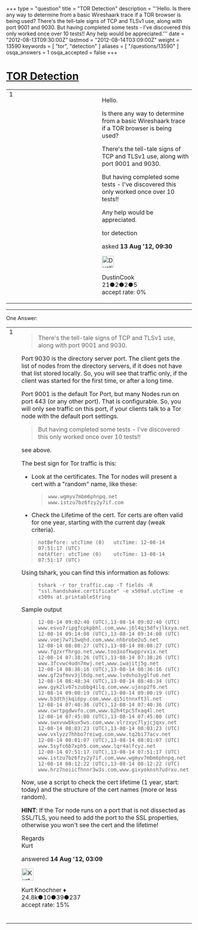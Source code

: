 +++
type = "question"
title = "TOR Detection"
description = '''Hello. Is there any way to determine from a basic Wireshaark trace if a TOR browser is being used? There&#x27;s the tell-tale signs of TCP and TLSv1 use, along with port 9001 and 9030. But having completed some tests - I&#x27;ve discovered this only worked once over 10 tests!! Any help would be appreciated.'''
date = "2012-08-13T09:30:00Z"
lastmod = "2012-08-14T03:09:00Z"
weight = 13590
keywords = [ "tor", "detection" ]
aliases = [ "/questions/13590" ]
osqa_answers = 1
osqa_accepted = false
+++

<div class="headNormal">

# [TOR Detection](/questions/13590/tor-detection)

</div>

<div id="main-body">

<div id="askform">

<table id="question-table" style="width:100%;"><colgroup><col style="width: 50%" /><col style="width: 50%" /></colgroup><tbody><tr class="odd"><td style="width: 30px; vertical-align: top"><div class="vote-buttons"><span id="post-13590-upvote" class="ajax-command post-vote up" rel="nofollow" title="I like this post (click again to cancel)"> </span><div id="post-13590-score" class="post-score" title="current number of votes">1</div><span id="post-13590-downvote" class="ajax-command post-vote down" rel="nofollow" title="I dont like this post (click again to cancel)"> </span> <span id="favorite-mark" class="ajax-command favorite-mark" rel="nofollow" title="mark/unmark this question as favorite (click again to cancel)"> </span><div id="favorite-count" class="favorite-count"></div></div></td><td><div id="item-right"><div class="question-body"><p>Hello.</p><p>Is there any way to determine from a basic Wireshaark trace if a TOR browser is being used?</p><p>There's the tell-tale signs of TCP and TLSv1 use, along with port 9001 and 9030.</p><p>But having completed some tests - I've discovered this only worked once over 10 tests!!</p><p>Any help would be appreciated.</p></div><div id="question-tags" class="tags-container tags"><span class="post-tag tag-link-tor" rel="tag" title="see questions tagged &#39;tor&#39;">tor</span> <span class="post-tag tag-link-detection" rel="tag" title="see questions tagged &#39;detection&#39;">detection</span></div><div id="question-controls" class="post-controls"></div><div class="post-update-info-container"><div class="post-update-info post-update-info-user"><p>asked <strong>13 Aug '12, 09:30</strong></p><img src="https://secure.gravatar.com/avatar/bad885338a1b55b021a5426449cc44ae?s=32&amp;d=identicon&amp;r=g" class="gravatar" width="32" height="32" alt="DustinCook&#39;s gravatar image" /><p><span>DustinCook</span><br />
<span class="score" title="21 reputation points">21</span><span title="2 badges"><span class="badge1">●</span><span class="badgecount">2</span></span><span title="2 badges"><span class="silver">●</span><span class="badgecount">2</span></span><span title="5 badges"><span class="bronze">●</span><span class="badgecount">5</span></span><br />
<span class="accept_rate" title="Rate of the user&#39;s accepted answers">accept rate:</span> <span title="DustinCook has no accepted answers">0%</span></p></div></div><div id="comments-container-13590" class="comments-container"></div><div id="comment-tools-13590" class="comment-tools"></div><div class="clear"></div><div id="comment-13590-form-container" class="comment-form-container"></div><div class="clear"></div></div></td></tr></tbody></table>

------------------------------------------------------------------------

<div class="tabBar">

<span id="sort-top"></span>

<div class="headQuestions">

One Answer:

</div>

</div>

<span id="13604"></span>

<div id="answer-container-13604" class="answer">

<table style="width:100%;"><colgroup><col style="width: 50%" /><col style="width: 50%" /></colgroup><tbody><tr class="odd"><td style="width: 30px; vertical-align: top"><div class="vote-buttons"><span id="post-13604-upvote" class="ajax-command post-vote up" rel="nofollow" title="I like this post (click again to cancel)"> </span><div id="post-13604-score" class="post-score" title="current number of votes">1</div><span id="post-13604-downvote" class="ajax-command post-vote down" rel="nofollow" title="I dont like this post (click again to cancel)"> </span></div></td><td><div class="item-right"><div class="answer-body"><blockquote><p>There's the tell-tale signs of TCP and TLSv1 use, along with port 9001 and 9030.</p></blockquote><p>Port 9030 is the directory server port. The client gets the list of nodes from the directory servers, if it does not have that list stored locally. So, you will see that traffic only, if the client was started for the first time, or after a long time.</p><p>Port 9001 is the default Tor Port, but many Nodes run on port 443 (or any other port). That is configurable. So, you will only see traffic on this port, if your clients talk to a Tor node with the default port settings.</p><blockquote><p>But having completed some tests - I've discovered this only worked once over 10 tests!!</p></blockquote><p>see above.</p><p>The best sign for Tor traffic is this:</p><ul><li><p>Look at the certificates. The Tor nodes will present a cert with a "random" name, like these:</p><blockquote><p><code>www.wgmyv7mbm6phnpq.net</code><br />
<code>www.istzu7bz6fzy2y7if.com</code></p></blockquote></li><li><p>Check the Lifetime of the cert. Tor certs are often valid for one year, starting with the current day (weak criteria).</p></li></ul><blockquote><p><code>notBefore: utcTime (0)   utcTime: 12-08-14 07:51:17 (UTC)</code><br />
<code>notAfter: utcTime (0)    utcTime: 13-08-14 07:51:17 (UTC)</code><br />
</p></blockquote><p>Using tshark, you can find this information as follows:</p><blockquote><p><code>tshark -r tor_traffic.cap -T fields -R "ssl.handshake.certificate" -e x509af.utcTime -e x509s at.printableString</code><br />
</p></blockquote><p>Sample output</p><blockquote><p><code>12-08-14 09:02:40 (UTC),13-08-14 09:02:40 (UTC) www.esvo7ripgfcpkpbhl.com,www.j6l4qj5dfvjlkxya.net</code><br />
<code>12-08-14 09:14:08 (UTC),13-08-14 09:14:08 (UTC) www.voej7w7i5wqhd.com,www.nhbrobe2u5.net</code><br />
<code>12-08-14 08:08:27 (UTC),13-08-14 08:08:27 (UTC) www.fgzxrfhrgo.net,www.too3xofkwpprvxix.net</code><br />
<code>12-08-14 07:38:26 (UTC),13-08-14 07:38:26 (UTC) www.3fcvwc4udn7mwj.net,www.iwajitj5g.net</code><br />
<code>12-08-14 08:36:16 (UTC),13-08-14 08:36:16 (UTC) www.gf2afmvv3jl6dg.net,www.lvdvho3yglfu6.net</code><br />
<code>12-08-14 08:48:34 (UTC),13-08-14 08:48:34 (UTC) www.gyk2lv67szubbg4ilq.com,www.ujasp2f6.net</code><br />
<code>12-08-14 09:00:19 (UTC),13-08-14 09:00:19 (UTC) www.b3dthjkqi6py.com,www.qi5itnnxft3l.net</code><br />
<code>12-08-14 07:40:36 (UTC),13-08-14 07:40:36 (UTC) www.cwrtpgdwvfo.com,www.b2h4tpc5fxaq4l.net</code><br />
<code>12-08-14 07:45:00 (UTC),13-08-14 07:45:00 (UTC) www.swxvuwbkux5ws.com,www.vlrzxyc7lyjcjqxv.net</code><br />
<code>12-08-14 08:03:23 (UTC),13-08-14 08:03:23 (UTC) www.vxlyzz7hhbo7reiwg.com,www.tq2bi77acv.net</code><br />
<code>12-08-14 08:01:07 (UTC),13-08-14 08:01:07 (UTC) www.5syfc6b7xph5.com,www.lqr4alfcyz.net</code><br />
<code>12-08-14 07:51:17 (UTC),13-08-14 07:51:17 (UTC) www.istzu7bz6fzy2y7if.com,www.wgmyv7mbm6phnpq.net</code><br />
<code>12-08-14 08:12:22 (UTC),13-08-14 08:12:22 (UTC) www.hrz7noiicfhnnr3w3s.com,www.gixyoknsh7udrxu.net</code><br />
</p></blockquote><p>Now, use a script to check the cert lifetime (1 year, start: today) and the structure of the cert names (more or less random).</p><p><strong>HINT</strong>: If the Tor node runs on a port that is not dissected as SSL/TLS, you need to add the port to the SSL properties, otherwise you won't see the cert and the lifetime!</p><p>Regards<br />
Kurt</p></div><div class="answer-controls post-controls"></div><div class="post-update-info-container"><div class="post-update-info post-update-info-user"><p>answered <strong>14 Aug '12, 03:09</strong></p><img src="https://secure.gravatar.com/avatar/23b7bf5b13bc2c98b2e8aa9869ca5d75?s=32&amp;d=identicon&amp;r=g" class="gravatar" width="32" height="32" alt="Kurt%20Knochner&#39;s gravatar image" /><p><span>Kurt Knochner ♦</span><br />
<span class="score" title="24767 reputation points"><span>24.8k</span></span><span title="10 badges"><span class="badge1">●</span><span class="badgecount">10</span></span><span title="39 badges"><span class="silver">●</span><span class="badgecount">39</span></span><span title="237 badges"><span class="bronze">●</span><span class="badgecount">237</span></span><br />
<span class="accept_rate" title="Rate of the user&#39;s accepted answers">accept rate:</span> <span title="Kurt Knochner has 344 accepted answers">15%</span> </br></br></p></div></div><div id="comments-container-13604" class="comments-container"></div><div id="comment-tools-13604" class="comment-tools"></div><div class="clear"></div><div id="comment-13604-form-container" class="comment-form-container"></div><div class="clear"></div></div></td></tr></tbody></table>

</div>

<div class="paginator-container-left">

</div>

</div>

</div>

